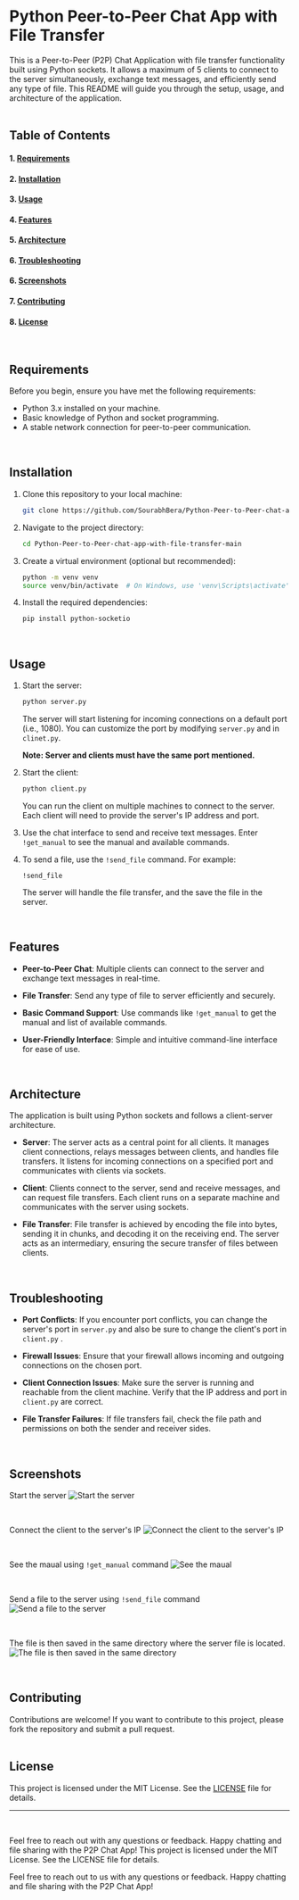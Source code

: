 # Python Peer-to-Peer Chat App with File Transfer

This is a Peer-to-Peer (P2P) Chat Application with file transfer functionality built using Python sockets. It allows a maximum of 5 clients to connect to the server simultaneously, exchange text messages, and efficiently send any type of file. This README will guide you through the setup, usage, and architecture of the application.  
<br>   

## Table of Contents

#### 1. [Requirements](#requirements)
#### 2. [Installation](#installation)
#### 3. [Usage](#usage)
#### 4. [Features](#features)
#### 5. [Architecture](#architecture)
#### 6. [Troubleshooting](#troubleshooting)
#### 6. [Screenshots](#screenshots)
#### 7. [Contributing](#contributing)
#### 8. [License](#license)  
<br>


## <a name="requirements">Requirements</a>

Before you begin, ensure you have met the following requirements:

- Python 3.x installed on your machine.
- Basic knowledge of Python and socket programming.
- A stable network connection for peer-to-peer communication.
<br>


## <a name="installation">Installation</a>

1. Clone this repository to your local machine:

    ```bash
    git clone https://github.com/SourabhBera/Python-Peer-to-Peer-chat-app-with-file-transfer.git
    ```

2. Navigate to the project directory:

    ```bash
    cd Python-Peer-to-Peer-chat-app-with-file-transfer-main
    ```

3. Create a virtual environment (optional but recommended):

    ```bash
    python -m venv venv
    source venv/bin/activate  # On Windows, use 'venv\Scripts\activate'
    ```

4. Install the required dependencies:

    ```bash
    pip install python-socketio
    ```
<br>   



## <a name="usage">Usage</a>

1. Start the server:

    ```bash
    python server.py
    ```

   The server will start listening for incoming connections on a default port (i.e., 1080). You can customize the port by modifying `server.py` and in `clinet.py`.

   **Note: Server and clients must have the same port mentioned.**  


3. Start the client:

    ```bash
    python client.py
    ```

   You can run the client on multiple machines to connect to the server. Each client will need to provide the server's IP address and port.

4. Use the chat interface to send and receive text messages. Enter `!get_manual` to see the manual and available commands.

5. To send a file, use the `!send_file` command. For example:

    ```
    !send_file
    ```

   The server will handle the file transfer, and the save the file in the server.
<br>   



## <a name="features">Features</a>

- **Peer-to-Peer Chat**: Multiple clients can connect to the server and exchange text messages in real-time.

- **File Transfer**: Send any type of file to server efficiently and securely.

- **Basic Command Support**: Use commands like `!get_manual` to get the manual and list of available commands.

- **User-Friendly Interface**: Simple and intuitive command-line interface for ease of use.
<br>   


## <a name="architecture">Architecture</a>

The application is built using Python sockets and follows a client-server architecture.

- **Server**: The server acts as a central point for all clients. It manages client connections, relays messages between clients, and handles file transfers. It listens for incoming connections on a specified port and communicates with clients via sockets.

- **Client**: Clients connect to the server, send and receive messages, and can request file transfers. Each client runs on a separate machine and communicates with the server using sockets.

- **File Transfer**: File transfer is achieved by encoding the file into bytes, sending it in chunks, and decoding it on the receiving end. The server acts as an intermediary, ensuring the secure transfer of files between clients.
<br>   


## <a name="troubleshooting">Troubleshooting</a>

- **Port Conflicts**: If you encounter port conflicts, you can change the server's port in `server.py` and also be sure to change the client's port in `client.py` .

- **Firewall Issues**: Ensure that your firewall allows incoming and outgoing connections on the chosen port.

- **Client Connection Issues**: Make sure the server is running and reachable from the client machine. Verify that the IP address and port in `client.py` are correct.

- **File Transfer Failures**: If file transfers fail, check the file path and permissions on both the sender and receiver sides.
<br>   


## <a name="screenshots">Screenshots</a>
Start the server
![Start the server](https://github.com/SourabhBera/Python-Peer-to-Peer-chat-app-with-file-transfer/assets/70623039/9c55cef7-4629-486b-9b47-2f817c5d0cf3)

<br> 

Connect the client to the server's IP
![Connect the client to the server's IP](https://github.com/SourabhBera/Python-Peer-to-Peer-chat-app-with-file-transfer/assets/70623039/aa446614-3205-4d75-a95a-b0bd21e57d41)

<br> 

See the maual using `!get_manual` command
![See the maual](https://github.com/SourabhBera/Python-Peer-to-Peer-chat-app-with-file-transfer/assets/70623039/7965bd25-0472-4a58-92b7-c6c8dd6de9e7)

<br> 

Send a file to the server using `!send_file` command
![Send a file to the server](https://github.com/SourabhBera/Python-Peer-to-Peer-chat-app-with-file-transfer/assets/70623039/ea2861dc-a15a-416f-9a5b-695d168b0bf2)

<br> 

The file is then saved in the same directory where the server file is located.
![The file is then saved in the same directory](https://github.com/SourabhBera/Python-Peer-to-Peer-chat-app-with-file-transfer/assets/70623039/652497a7-18e8-4182-8883-408e8e8e0340)

<br>   


## <a name="contributing">Contributing</a>

Contributions are welcome! If you want to contribute to this project, please fork the repository and submit a pull request.  
<br>   



## <a name="license">License</a>

This project is licensed under the MIT License. See the [LICENSE](LICENSE) file for details.

---  
<br>   


Feel free to reach out with any questions or feedback. Happy chatting and file sharing with the P2P Chat App!
This project is licensed under the MIT License. See the LICENSE file for details.

Feel free to reach out to us with any questions or feedback. Happy chatting and file sharing with the P2P Chat App!

